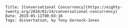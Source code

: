     Title: [Conversational Concurrency](https://eighty-twenty.org/2018/01/24/conversational-concurrency)
    Date: 2019-05-11T00:03:16
    Tags: dissertation, by Tony Garnock-Jones

